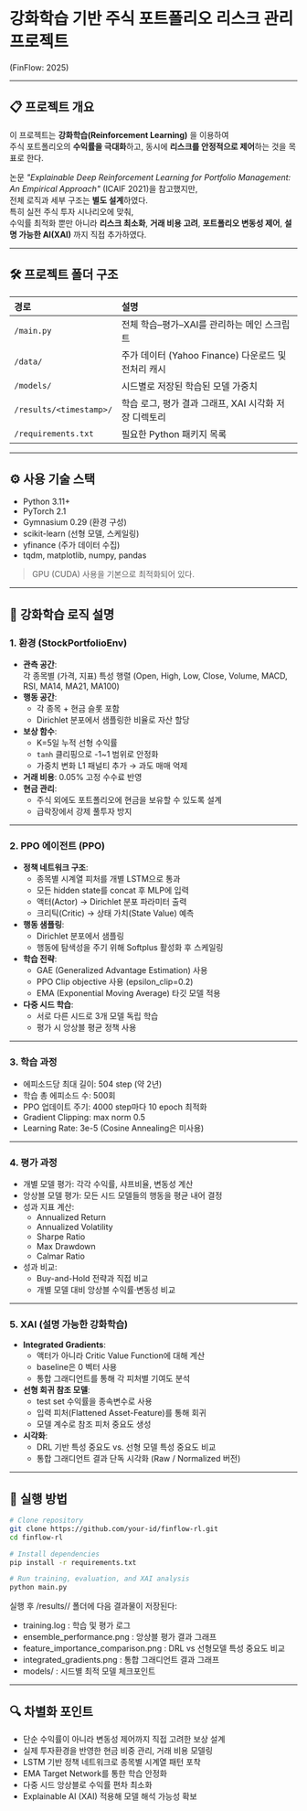 # 강화학습 기반 주식 포트폴리오 리스크 관리 프로젝트

(FinFlow: 2025)

---

## 📋 프로젝트 개요

이 프로젝트는 **강화학습(Reinforcement Learning)** 을 이용하여  
주식 포트폴리오의 **수익률을 극대화**하고, 동시에 **리스크를 안정적으로 제어**하는 것을 목표로 한다.

논문 _"Explainable Deep Reinforcement Learning for Portfolio Management: An Empirical Approach"_ (ICAIF 2021)을 참고했지만,  
전체 로직과 세부 구조는 **별도 설계**하였다.  
특히 실전 주식 투자 시나리오에 맞춰,  
수익률 최적화 뿐만 아니라 **리스크 최소화**, **거래 비용 고려**, **포트폴리오 변동성 제어**, **설명 가능한 AI(XAI)** 까지 직접 추가하였다.

---

## 🛠 프로젝트 폴더 구조

| 경로                    | 설명                                                  |
| :---------------------- | :---------------------------------------------------- |
| `/main.py`              | 전체 학습–평가–XAI를 관리하는 메인 스크립트           |
| `/data/`                | 주가 데이터 (Yahoo Finance) 다운로드 및 전처리 캐시   |
| `/models/`              | 시드별로 저장된 학습된 모델 가중치                    |
| `/results/<timestamp>/` | 학습 로그, 평가 결과 그래프, XAI 시각화 저장 디렉토리 |
| `/requirements.txt`     | 필요한 Python 패키지 목록                             |

---

## ⚙️ 사용 기술 스택

- Python 3.11+
- PyTorch 2.1
- Gymnasium 0.29 (환경 구성)
- scikit-learn (선형 모델, 스케일링)
- yfinance (주가 데이터 수집)
- tqdm, matplotlib, numpy, pandas

> GPU (CUDA) 사용을 기본으로 최적화되어 있다.

---

## 🧠 강화학습 로직 설명

### 1. 환경 (StockPortfolioEnv)

- **관측 공간**:  
  각 종목별 (가격, 지표) 특성 행렬 (Open, High, Low, Close, Volume, MACD, RSI, MA14, MA21, MA100)
- **행동 공간**:
  - 각 종목 + 현금 슬롯 포함
  - Dirichlet 분포에서 샘플링한 비율로 자산 할당
- **보상 함수**:
  - K=5일 누적 선형 수익률
  - `tanh` 클리핑으로 -1~1 범위로 안정화
  - 가중치 변화 L1 패널티 추가 → 과도 매매 억제
- **거래 비용**: 0.05% 고정 수수료 반영
- **현금 관리**:
  - 주식 외에도 포트폴리오에 현금을 보유할 수 있도록 설계
  - 급락장에서 강제 풀투자 방지

---

### 2. PPO 에이전트 (PPO)

- **정책 네트워크 구조**:
  - 종목별 시계열 피처를 개별 LSTM으로 통과
  - 모든 hidden state를 concat 후 MLP에 입력
  - 액터(Actor) → Dirichlet 분포 파라미터 출력
  - 크리틱(Critic) → 상태 가치(State Value) 예측
- **행동 샘플링**:
  - Dirichlet 분포에서 샘플링
  - 행동에 탐색성을 주기 위해 Softplus 활성화 후 스케일링
- **학습 전략**:
  - GAE (Generalized Advantage Estimation) 사용
  - PPO Clip objective 사용 (epsilon_clip=0.2)
  - EMA (Exponential Moving Average) 타깃 모델 적용
- **다중 시드 학습**:
  - 서로 다른 시드로 3개 모델 독립 학습
  - 평가 시 앙상블 평균 정책 사용

---

### 3. 학습 과정

- 에피소드당 최대 길이: 504 step (약 2년)
- 학습 총 에피소드 수: 500회
- PPO 업데이트 주기: 4000 step마다 10 epoch 최적화
- Gradient Clipping: max norm 0.5
- Learning Rate: 3e-5 (Cosine Annealing은 미사용)

---

### 4. 평가 과정

- 개별 모델 평가: 각각 수익률, 샤프비율, 변동성 계산
- 앙상블 모델 평가: 모든 시드 모델들의 행동을 평균 내어 결정
- 성과 지표 계산:
  - Annualized Return
  - Annualized Volatility
  - Sharpe Ratio
  - Max Drawdown
  - Calmar Ratio
- 성과 비교:
  - Buy-and-Hold 전략과 직접 비교
  - 개별 모델 대비 앙상블 수익률·변동성 비교

---

### 5. XAI (설명 가능한 강화학습)

- **Integrated Gradients**:
  - 액터가 아니라 Critic Value Function에 대해 계산
  - baseline은 0 벡터 사용
  - 통합 그래디언트를 통해 각 피처별 기여도 분석
- **선형 회귀 참조 모델**:
  - test set 수익률을 종속변수로 사용
  - 입력 피처(Flattened Asset-Feature)를 통해 회귀
  - 모델 계수로 참조 피처 중요도 생성
- **시각화**:
  - DRL 기반 특성 중요도 vs. 선형 모델 특성 중요도 비교
  - 통합 그래디언트 결과 단독 시각화 (Raw / Normalized 버전)

---

## 🏁 실행 방법

```bash
# Clone repository
git clone https://github.com/your-id/finflow-rl.git
cd finflow-rl

# Install dependencies
pip install -r requirements.txt

# Run training, evaluation, and XAI analysis
python main.py
```

실행 후 /results/<timestamp>/ 폴더에 다음 결과물이 저장된다:

- training.log : 학습 및 평가 로그
- ensemble_performance.png : 앙상블 평가 결과 그래프
- feature_importance_comparison.png : DRL vs 선형모델 특성 중요도 비교
- integrated_gradients.png : 통합 그래디언트 결과 그래프
- models/ : 시드별 최적 모델 체크포인트

---

## 🔍 차별화 포인트

- 단순 수익률이 아니라 변동성 제어까지 직접 고려한 보상 설계
- 실제 투자환경을 반영한 현금 비중 관리, 거래 비용 모델링
- LSTM 기반 정책 네트워크로 종목별 시계열 패턴 포착
- EMA Target Network를 통한 학습 안정화
- 다중 시드 앙상블로 수익률 편차 최소화
- Explainable AI (XAI) 적용해 모델 해석 가능성 확보
